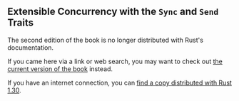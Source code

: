 ## Extensible Concurrency with the `Sync` and `Send` Traits

The second edition of the book is no longer distributed with Rust's documentation.

If you came here via a link or web search, you may want to check out [the current
version of the book](/src/ch16-04-extensible-concurrency-sync-and-send.md) instead.

If you have an internet connection, you can [find a copy distributed with
Rust
1.30](https://doc.rust-lang.org/1.30.0/book/second-edition/ch16-04-extensible-concurrency-sync-and-send.html).